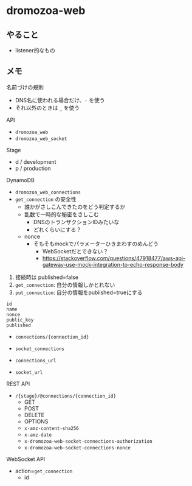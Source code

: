 # dromozoa-web

## やること

- listener的なもの

## メモ

名前づけの規則
- DNS名に使われる場合だけ、`-` を使う
- それ以外のときは `_` を使う

API
- `dromozoa_web`
- `dromozoa_web_socket`

Stage
- d / development
- p / production

DynamoDB
- `dromozoa_web_connections`
- `get_connection` の安全性
  - 誰かがさしこんできたのをどう判定するか
  - 乱数で一時的な秘密をさしこむ
    - DNSのトランザクションIDみたいな
    - どれくらいにする？
  - nonce
    - そもそもmockでパラメーターひきまわすのめんどう
      - WebSocketだとできない？
      - https://stackoverflow.com/questions/47918477/aws-api-gateway-use-mock-integration-to-echo-response-body

1. 接続時は published=false
2. `get_connection`: 自分の情報しかとれない
3. `put_connection`: 自分の情報をpublished=trueにする

```
id
name
nonce
public_key
published
```

- `connections/{connection_id}`
- `socket_connections`

- `connections_url`
- `socket_url`

REST API
- `/{stage}/@connections/{connection_id}`
  - GET
  - POST
  - DELETE
  - OPTIONS
  - `x-amz-content-sha256`
  - `x-amz-date`
  - `x-dromozoa-web-socket-connections-authorization`
  - `x-dromozoa-web-socket-connections-nonce`

WebSocket API
- action=`get_connection`
  - id

